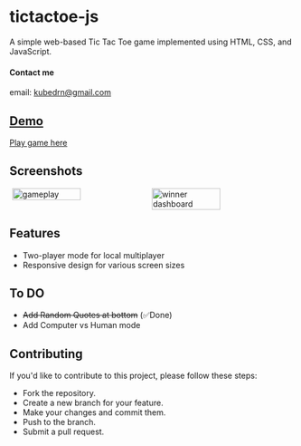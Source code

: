 # tictactoe-js
A simple web-based Tic Tac Toe game implemented using HTML, CSS, and JavaScript.

#### Contact me
email: [kubedrn@gmail.com](mailto:kubedrn@gmail.com)<br>
<a href="https://www.linkedin.com/in/ubed9">
  <!-- <img align="left" alt="Ubed's LinkedIN" width="22px" src="https://upload.wikimedia.org/wikipedia/commons/8/81/LinkedIn_icon.svg" /><br> -->

## Demo
Play game [here](https://65ae51a07077ff276e4d9826--deluxe-licorice-d069b8.netlify.app/)

## Screenshots

<div style="display: flex; justify-content: center; align: center">
  <img src="https://github.com/ubednama/tictactoe-js/assets/61332446/08a06a65-3ba6-4b30-b58c-9e6109bab482" alt="gameplay" style= "width: 49%;"  />
  <img src="https://github.com/ubednama/tictactoe-js/assets/61332446/38453222-d13e-4a60-8b4c-f2778eaa7289" alt="winner dashboard" style= "width: 49%;"  />
</div>


## Features

- Two-player mode for local multiplayer
- Responsive design for various screen sizes

## To DO
- ~~Add Random Quotes at bottom~~ (✅Done)
- Add Computer vs Human mode

## Contributing
If you'd like to contribute to this project, please follow these steps:

- Fork the repository.
- Create a new branch for your feature.
- Make your changes and commit them.
- Push to the branch.
- Submit a pull request.
